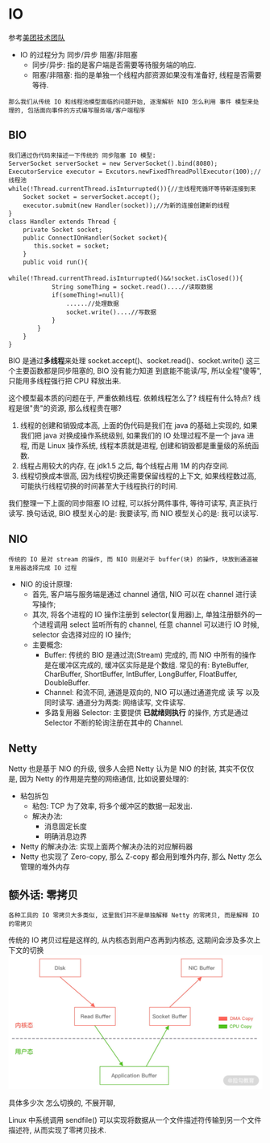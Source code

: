 # IO

参考[美团技术团队](https://tech.meituan.com/2016/11/04/nio.html)

* IO 的过程分为 同步/异步 阻塞/非阻塞
    * 同步/异步: 指的是客户端是否需要等待服务端的响应.
    * 阻塞/非阻塞: 指的是单独一个线程内部资源如果没有准备好, 线程是否需要等待.

`那么我们从传统 IO 和线程池模型面临的问题开始, 逐渐解析 NIO 怎么利用 事件 模型来处理的, 包括面向事件的方式编写服务端/客户端程序`

## BIO

```
我们通过伪代码来描述一下传统的 同步阻塞 IO 模型:
ServerSocket serverSocket = new ServerSocket().bind(8080);
ExecutorService executor = Excutors.newFixedThreadPollExecutor(100);//线程池
while(!Thread.currentThread.isInturrupted()){//主线程死循环等待新连接到来
    Socket socket = serverSocket.accept();
    executor.submit(new Handler(socket));//为新的连接创建新的线程
}
class Handler extends Thread {
    private Socket socket;
    public ConnectIOnHandler(Socket socket){
       this.socket = socket;
    }
    public void run(){
        while(!Thread.currentThread.isInturrupted()&&!socket.isClosed()){
            String someThing = socket.read()....//读取数据
            if(someThing!=null){
                ......//处理数据
                socket.write()....//写数据
            }
        }
    }
}
```

BIO 是通过**多线程**来处理 socket.accept()、socket.read()、socket.write() 这三个主要函数都是同步阻塞的, BIO 没有能力知道 到底能不能读/写, 所以全程"傻等", 只能用多线程强行把
CPU 释放出来.

这个模型最本质的问题在于, 严重依赖线程. 依赖线程怎么了? 线程有什么特点? 线程是很"贵"的资源, 那么线程贵在哪?

1. 线程的创建和销毁成本高, 上面的伪代码是我们在 java 的基础上实现的, 如果我们把 java 对换成操作系统级别, 如果我们的 IO 处理过程不是一个 java 进程, 而是 Linux 操作系统, 线程本质就是进程,
   创建和销毁都是重量级的系统函数.
2. 线程占用较大的内存, 在 jdk1.5 之后, 每个线程占用 1M 的内存空间.
3. 线程切换成本很高, 因为线程切换还需要保留线程的上下文, 如果线程数过高, 可能执行线程切换的时间甚至大于线程执行的时间.

我们整理一下上面的同步阻塞 IO 过程, 可以拆分两件事件, 等待可读写, 真正执行读写. 换句话说, BIO 模型关心的是: 我要读写, 而 NIO 模型关心的是: 我可以读写.

## NIO

`传统的 IO 是对 stream 的操作, 而 NIO 则是对于 buffer(块) 的操作, 块放到通道被复用器选择完成 IO 过程`

* NIO 的设计原理:
    * 首先, 客户端与服务端是通过 channel 通信, NIO 可以在 channel 进行读写操作;
    * 其次, 将各个进程的 IO 操作注册到 selector(复用器)上, 单独注册额外的一个进程调用 select 监听所有的 channel, 任意 channel 可以进行 IO 时候, selector 会选择对应的 IO
      操作;
    * 主要概念:
        * Buffer: 传统的 BIO 是通过流(Stream) 完成的, 而 NIO 中所有的操作是在缓冲区完成的, 缓冲区实际是是个数组. 常见的有: ByteBuffer, CharBuffer,
          ShortBuffer, IntBuffer, LongBuffer, FloatBuffer, DoubleBuffer.
        * Channel: 和流不同, 通道是双向的, NIO 可以通过通道完成 读 写 以及同时读写. 通道分为两类: 网络读写, 文件读写.
        * 多路复用器 Selector: 主要提供 **已就绪则执行** 的操作, 方式是通过 Selector 不断的轮询注册在其中的 Channel.

## Netty

Netty 也是基于 NIO 的升级, 很多人会把 Netty 认为是 NIO 的封装, 其实不仅仅是, 因为 Netty 的作用是完整的网络通信, 比如说要处理的:

* 粘包拆包
    * 粘包: TCP 为了效率, 将多个缓冲区的数据一起发出.
    * 解决办法:
        * 消息固定长度
        * 明确消息边界
* Netty 的解决办法: 实现上面两个解决办法的对应解码器
* Netty 也实现了 Zero-copy, 那么 Z-copy 都会用到堆外内存, 那么 Netty 怎么管理的堆外内存

## 额外话: 零拷贝

`各种工具的 IO 零拷贝大多类似, 这里我们并不是单独解释 Netty 的零拷贝, 而是解释 IO 的零拷贝`

传统的 IO 拷贝过程是这样的, 从内核态到用户态再到内核态, 这期间会涉及多次上下文的切换 ![img.png](images/netty_img.png)

具体多少次 怎么切换的, 不展开聊, 

Linux 中系统调用 sendfile() 可以实现将数据从一个文件描述符传输到另一个文件描述符, 从而实现了零拷贝技术. 
